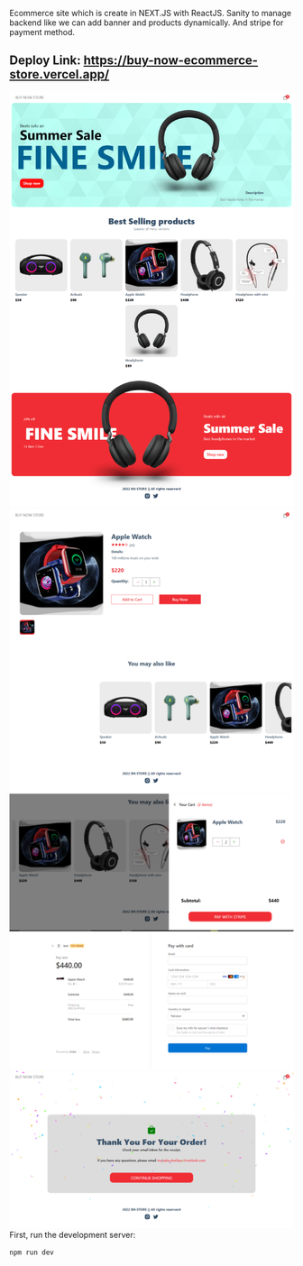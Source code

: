 Ecommerce site which is create in NEXT.JS with ReactJS. Sanity to manage backend like we can add banner and products dynamically. And stripe for payment method.
## Deploy Link: https://buy-now-ecommerce-store.vercel.app/

![](SCREENSHOTS/ecommerce1.png)
![](SCREENSHOTS/ecommerce2.png)
![](SCREENSHOTS/ecommerce3.PNG)
![](SCREENSHOTS/ecommerce4.png)
![](SCREENSHOTS/ecommerce5.png)
First, run the development server:

```bash
npm run dev
